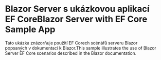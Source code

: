 # <a name="blazor-server-with-ef-core-sample-app"></a><span data-ttu-id="30b35-101">Blazor Server s ukázkovou aplikací EF Core</span><span class="sxs-lookup"><span data-stu-id="30b35-101">Blazor Server with EF Core Sample App</span></span>

<span data-ttu-id="30b35-102">Tato ukázka znázorňuje použití EF Corech scénářů serveru Blazor popsaných v dokumentaci k Blazor.</span><span class="sxs-lookup"><span data-stu-id="30b35-102">This sample illustrates the use of Blazor Server EF Core scenarios described in the Blazor documentation.</span></span>
